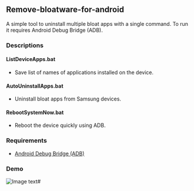 ## Remove-bloatware-for-android
A simple tool to uninstall multiple bloat apps with a single command. To run it requires Android Debug Bridge (ADB).

### Descriptions

#### ListDeviceApps.bat
* Save list of names of applications installed on the device.
#### AutoUninstallApps.bat
* Uninstall bloat apps from Samsung devices.
#### RebootSystemNow.bat
* Reboot the device quickly using ADB.

### Requirements
* [Android Debug Bridge (ADB)](https://developer.android.com/studio/releases/platform-tools)

### Demo
![Image text](/screenshot.png)#

